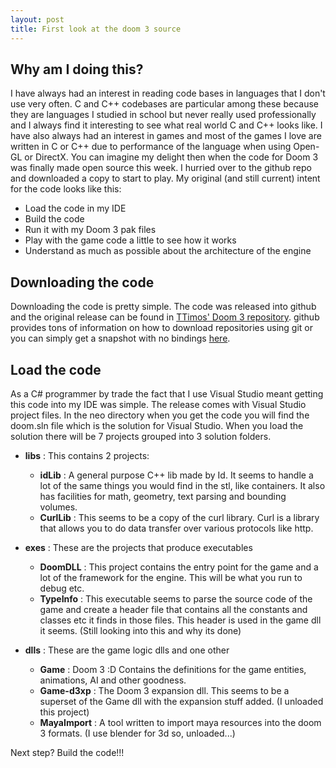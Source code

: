 ```yaml
---
layout: post
title: First look at the doom 3 source
---
```


## Why am I doing this?

I have always had an interest in reading code bases in languages that I don't use very often. C and C++ codebases are particular among these because they are languages I studied in school but never really used professionally and I always find it interesting to see what real world C and C++ looks like. I have also always had an interest in games and most of the games I love are written in C or C++ due to performance of the language when using Open-GL or DirectX.
You can imagine my delight then when the code for Doom 3 was finally made open source this week. I hurried over to the github repo and downloaded a copy to start to play. My original (and still current) intent for the code looks like this:

- Load the code in my IDE
- Build the code
- Run it with my Doom 3 pak files 
- Play with the game code a little to see how it works
- Understand as much as possible about the architecture of the engine

## Downloading the code

Downloading the code is pretty simple. The code was released into github and the original release can be found in [TTimos' Doom 3 repository](https://github.com/TTimo/doom3.gpl "Doom 3 repository"). github provides tons of information on how to download repositories using git or you can simply get a snapshot with no bindings [here](https://github.com/TTimo/doom3.gpl/zipball/master "TTimos doom 3 master zip download").

## Load the code

As a C# programmer by trade the fact that I use Visual Studio meant getting this code into my IDE was simple. The release comes with Visual Studio project files. In the neo directory when you get the code you will find the doom.sln file which is the solution for Visual Studio. When you load the solution there will be 7 projects grouped into 3 solution folders.

- **libs** : This contains 2 projects:
    - **idLib** : A general purpose C++ lib made by Id. It seems to handle a lot of the same things you would find in the stl, like containers. It also has facilities for math, geometry, text parsing and bounding volumes.
    - **CurlLib** : This seems to be a copy of the curl library. Curl is a library that allows you to do data transfer over various protocols like http.
- **exes** : These are the projects that produce executables
    - **DoomDLL** : This project contains the entry point for the game and a lot of the framework for the engine. This will be what you run to debug etc.
    - **TypeInfo** : This executable seems to parse the source code of the game and create a header file that contains all the constants and classes etc it finds in those files. This header is used in the game dll it seems. (Still looking into this and why its done)


- **dlls** : These are the game logic dlls and one other
    - **Game** : Doom 3 :D Contains the definitions for the game entities, animations, AI and other goodness.
    - **Game-d3xp** : The Doom 3 expansion dll. This seems to be a superset of the Game dll with the expansion stuff added. (I unloaded this project)
    - **MayaImport** : A tool written to import maya resources into the doom 3 formats. (I use blender for 3d so, unloaded...)

Next step? Build the code!!!